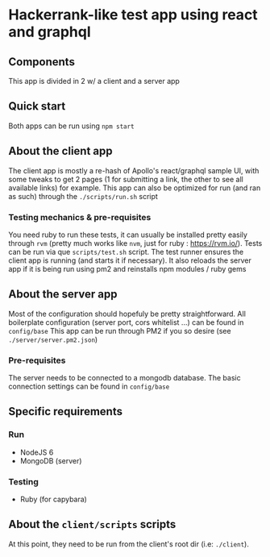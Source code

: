 # Hackerrank-like test app using react and graphql

## Components
This app is divided in 2 w/ a client and a server app

## Quick start
Both apps can be run using `npm start`

## About the client app
The client app is mostly a re-hash of Apollo's react/graphql sample UI, with some tweaks to get 2 pages (1 for submitting a link, the other to see all available links) for example.
This app can also be optimized for run (and ran as such) through the `./scripts/run.sh` script


### Testing mechanics & pre-requisites
You need ruby to run these tests, it can usually be installed pretty easily through `rvm` (pretty much works like `nvm`, just for ruby : https://rvm.io/). 
Tests can be run via que `scripts/test.sh` script. The test runner ensures the client app is running (and starts it if necessary). It also reloads the server app if it is being run using pm2 and reinstalls npm modules / ruby gems

## About the server app
Most of the configuration should hopefuly be pretty straightforward. All boilerplate configuration (server port, cors whitelist ...) can be found in `config/base`
This app can be run through PM2 if you so desire (see `./server/server.pm2.json`)

### Pre-requisites 
The server needs to be connected to a mongodb database. The basic connection settings can be found in `config/base`

## Specific requirements

### Run
* NodeJS 6
* MongoDB (server)

### Testing
* Ruby (for capybara)

## About the `client/scripts` scripts

At this point, they need to be run from the client's root dir (i.e: `./client`).